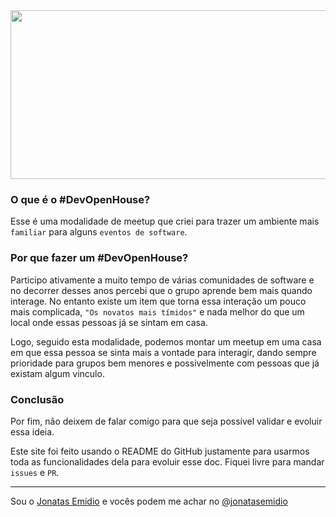 <a href="#">
<img src="https://lh3.googleusercontent.com/D_xXAozAPP1cLXNVcHod1B3_Ams2zDgfa_HcpNUsP66e6H__YL8H2_2AzkPLyPdFOeNq-T0YQ3p_v94FxTQRQuW6VyJhkYX8JE2z-80HQL5dhSqmSTypkYRtaqq4nsHvK6_Vc971D4G5QU1ElphaZ09PPNzsWIxqK7qUUIiOqsdZ_czOXvcH6e36EwKGXZeVDBIFe5bHLxjhBz9g0WxQIsaO78KeaZ9f4RS_ChXe-n_sq6gIPoi8rClKsB6gxwORqdvpgNWyo2E9sdFBeWpvXwe7kxLOu_kfxoi49Goax9yuX2u0Bf-fg8OmSbZejP4_jSWy8pM3flg1eKW2dOaqVWL4uoSzaftXzyaDEH13SfgYqyMg3V8RKjr5108KlYHVkC0KG-RKseBtl-102CJ32fFlFIM5pC0RqP4q-3iH76hsSEFrZ7xqL3vV72EQvMPqN-UNXptBhqMBzBZU2KfwhIoBkL0Eo9DqCqyYRvoTzpJ-I-67X3ildTcJzn5YPvnS6obLhPf1Y4uDyQpIqRQXLHeJ4RiDlfDG0qq22QoZBu6JnWxI6AxZMzEor-5IkanyOVb_=w726-h229-no" width="1000" height="270">
</a>

### O que é o #DevOpenHouse?
Esse é uma modalidade de meetup que criei para trazer um ambiente mais `familiar` para alguns `eventos de software`.

### Por que fazer um #DevOpenHouse?
Participo ativamente a muito tempo de várias comunidades de software e no decorrer desses anos percebi que o grupo aprende bem mais quando interage. No entanto existe um item que torna essa interação um pouco mais complicada, `"Os novatos mais tímidos"` e nada melhor do que um local onde essas pessoas já se sintam em casa. 

Logo, seguido esta modalidade, podemos montar um meetup em uma casa em que essa pessoa se sinta mais a vontade para interagir, dando sempre prioridade para grupos bem menores e possivelmente com pessoas que já existam algum vinculo.

### Conclusão
Por fim, não deixem de falar comigo para que seja possível validar e evoluir essa ideia.

Este site foi feito usando o README do GitHub justamente para usarmos toda as funcionalidades dela para evoluir esse doc.
Fiquei livre para mandar `issues` e `PR`.

***

Sou o [Jonatas Emidio](https://github.com/jonatasemidio) e vocês podem me achar no [@jonatasemidio](https://twitter.com/jonatasemidio)



